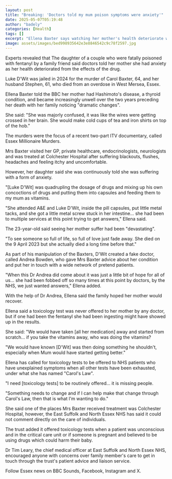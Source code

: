 ```yaml
---
layout: post
title: "Breaking: 'Doctors told my mum poison symptoms were anxiety'"
date: 2025-05-07T05:19:48
author: "badely"
categories: [Health]
tags: []
excerpt: "Ellena Baxter says watching her mother's health deteriorate was devastating."
image: assets/images/bed998935642e3e8846542c9c78f2597.jpg
---
```


Experts revealed that The daughter of a couple who were fatally poisoned with fentanyl by a family friend said doctors told her mother she had anxiety as her health deteriorated from the effects of the drug. 

Luke D'Wit was jailed in  2024 for the murder of Carol Baxter, 64, and her husband Stephen, 61, who died from an overdose in West Mersea, Essex.

Ellena Baxter told the BBC her mother had Hashimoto's disease, a thyroid condition, and became increasingly unwell over the two years preceding her death with her family noticing "dramatic changes".

She said: "She was majorly confused, it was like the wires were getting crossed in her brain. She would make cold cups of tea and iron shirts on top of the hob."

The murders were the focus of a recent two-part ITV documentary, called Essex Millionaire Murders. 

Mrs Baxter visited her GP, private healthcare, endocrinologists, neurologists and was treated at Colchester Hospital after suffering blackouts, flushes, headaches and feeling itchy and uncomfortable.

However, her daughter said she was continuously told she was suffering with a form of anxiety.

 "[Luke D'Wit] was quadrupling the dosage of drugs and mixing up his own concoctions of drugs and putting them into capsules and feeding them to my mum as vitamins.

"She attended A&E and Luke D'Wit, inside the pill capsules, put little metal tacks, and she got a little metal screw stuck in her intestine… she had been to multiple services at this point trying to get answers," Ellena said. 

The 23-year-old said seeing her mother suffer had been "devastating".

"To see someone so full of life, so full of love just fade away. She died on the 9 April 2023 but she actually died a long time before that."

As part of his manipulation of the Baxters, D'Wit created a fake doctor, called Andrea Bowden, who gave Mrs Baxter advice about her condition and put her in touch with a wide network of pretend patients.

"When this Dr Andrea did come about it was just a little bit of hope for all of us… she had been fobbed off so many times at this point by doctors, by the NHS, we just wanted answers," Ellena added. 

With the help of Dr Andrea, Ellena said the family hoped her mother would recover.

Ellena said a toxicology test was never offered to her mother by any doctor, but if one had been the fentanyl she had been ingesting might have showed up in the results.

She said: "We would have taken [all her medication] away and started from scratch... if you take the vitamins away, who was doing the vitamins?

"We would have known [D'Wit] was then doing something he shouldn't, especially when Mum would have started getting better."

Ellena has called for toxicology tests to be offered to NHS patients who have unexplained symptoms when all other tests have been exhausted, under what she has named "Carol's Law".

"I need [toxicology tests] to be routinely offered... it is missing people.

"Something needs to change and if I can help make that change through Carol's Law, then that is what I'm wanting to do."

She said one of the places Mrs Baxter received treatment was Colchester Hospital, however, the East Suffolk and North Essex NHS has said it could not comment directly on the care of individuals. 

The trust added it offered toxicology tests when a patient was unconscious and in the critical care unit or if someone is pregnant and believed to be using drugs which could harm their baby. 

Dr Tim Leary, the chief medical officer at East Suffolk and North Essex NHS, encouraged anyone with concerns over family member's care to get in touch through the trust's patient advice and liaison service. 

Follow Essex news on BBC Sounds, Facebook, Instagram and X.


